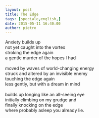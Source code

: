 ```yaml
---
layout: post
title: The Edge
tags: [speciale,english,]
date: 2015-05-11 16:40:00
author: pietro
---
```

Anxiety builds up<br/>not yet caught into the vortex<br/>stroking the edge again<br/>a gentle murder of the hopes I had<br/><br/>moved by waves of world-changing energy<br/>struck and altered by an invisible enemy<br/>touching the edge again<br/>less gently, but with a dream in mind<br/><br/>builds up longing like an all-seeing eye<br/>initially climbing on my grudge and<br/>finally knocking on the edge<br/>where probably asleep you already lie.
